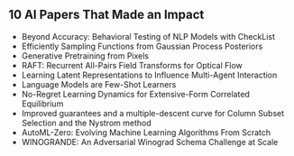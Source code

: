 <h2>10 AI Papers That Made an Impact</h2>



<ul>

                             

 <li><a target="_blank" href="https://github.com/manjunath5496/10-AI-Papers-That-Made-an-Impact/blob/master/ai(1).pdf" style="text-decoration:none;">Beyond Accuracy: Behavioral Testing of NLP Models with CheckList</a></li>

 <li><a target="_blank" href="https://github.com/manjunath5496/10-AI-Papers-That-Made-an-Impact/blob/master/ai(2).pdf" style="text-decoration:none;">Efficiently Sampling Functions from Gaussian Process Posteriors</a></li>

<li><a target="_blank" href="https://github.com/manjunath5496/10-AI-Papers-That-Made-an-Impact/blob/master/ai(3).pdf" style="text-decoration:none;">Generative Pretraining from Pixels</a></li>
 <li><a target="_blank" href="https://github.com/manjunath5496/10-AI-Papers-That-Made-an-Impact/blob/master/ai(4).pdf" style="text-decoration:none;">RAFT: Recurrent All-Pairs Field Transforms for Optical Flow</a></li>                              
<li><a target="_blank" href="https://github.com/manjunath5496/10-AI-Papers-That-Made-an-Impact/blob/master/ai(5).pdf" style="text-decoration:none;">Learning Latent Representations to Influence Multi-Agent Interaction</a></li>
<li><a target="_blank" href="https://github.com/manjunath5496/10-AI-Papers-That-Made-an-Impact/blob/master/ai(6).pdf" style="text-decoration:none;">Language Models are Few-Shot Learners</a></li>
 <li><a target="_blank" href="https://github.com/manjunath5496/10-AI-Papers-That-Made-an-Impact/blob/master/ai(7).pdf" style="text-decoration:none;">No-Regret Learning Dynamics for Extensive-Form Correlated Equilibrium</a></li>

 <li><a target="_blank" href="https://github.com/manjunath5496/10-AI-Papers-That-Made-an-Impact/blob/master/ai(8).pdf" style="text-decoration:none;">Improved guarantees and a multiple-descent curve for Column Subset Selection and the Nystrom method</a></li>
   <li><a target="_blank" href="https://github.com/manjunath5496/10-AI-Papers-That-Made-an-Impact/blob/master/ai(9).pdf" style="text-decoration:none;">AutoML-Zero: Evolving Machine Learning Algorithms From Scratch</a></li>
  
   
 <li><a target="_blank" href="https://github.com/manjunath5496/10-AI-Papers-That-Made-an-Impact/blob/master/ai(10).pdf" style="text-decoration:none;">WINOGRANDE: An Adversarial Winograd Schema Challenge at Scale</a></li>                              
</ul>
